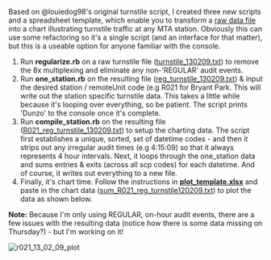 Based on @louiedog98's original turnstile script, I created three new scripts and a spreadsheet template, which enable you to transform a <a href="http://www.mta.info/developers/turnstile.html">raw data file</a> into a chart illustrating turnstile traffic at any MTA station. Obviously this can use some refactoring so it's a single script (and an interface for that matter), but this is a useable option for anyone familiar with the console.

<ol>

<li>Run <strong>regularize.rb</strong> on a raw turnstile file (<a href="https://github.com/nealrs/MTA-Turnstile-Data/blob/master/example/turnstile_130209.txt">turnstile_130209.txt</a>) to remove the 8x multiplexing and eliminate any non-'REGULAR' audit events.</li>

<li>Run  <strong>one_station.rb</strong> on the resulting file (<a href="https://github.com/nealrs/MTA-Turnstile-Data/blob/master/example/reg_turnstile_130209.txt">reg_turnstile_130209.txt</a>) & input the desired station / remoteUnit code (e.g R021 for Bryant Park. This will write out the station specific turnstile data. This takes a little while because it's looping over everything, so be patient. The script prints 'Dunzo' to the console once it's complete.</li>

<li>Run  <strong>compile_station.rb</strong> on the resulting file (<a href="https://github.com/nealrs/MTA-Turnstile-Data/blob/master/example/R021_reg_turnstile_130209.txt">R021_reg_turnstile_130209.txt</a>) to setup the charting data. The script first establishes a unique, sorted, set of datetime codes - and then it strips out any irregular audit times (e.g 4:15:09) so that it always represents 4 hour intervals. Next, it loops through the one_station data and sums entries & exits (across all scp codes) for each datetime. And of course, it writes out everything to a new file.</li>

<li>Finally, it's chart time. Follow the instructions in <strong><a href="https://github.com/nealrs/MTA-Turnstile-Data/blob/master/plot_template.xlsx">plot_template.xlsx</a></strong> and paste in the chart data (<a href="https://github.com/nealrs/MTA-Turnstile-Data/blob/master/example/sum_R021_reg_turnstile_130209.txt">sum_R021_reg_turnstile120209.txt</a>) to plot the data as shown below.</li>

</ol>

<strong>Note:</strong> Because I'm only using REGULAR, on-hour audit events, there are a few issues with the resulting data (notice how there is some data missing on Thursday?) - but I'm working on it!

![r021_13_02_09_plot](https://raw.github.com/nealrs/MTA-Turnstile-Data/master/example/R021_13_02_09_plot.png)
